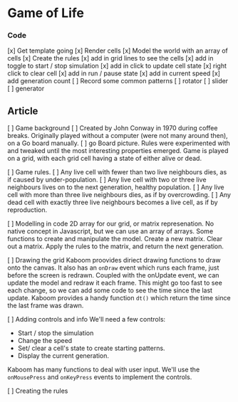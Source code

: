 # Game of Life

### Code
[x] Get template going
[x] Render cells
[x] Model the world with an array of cells
[x] Create the rules
[x] add in grid lines to see the cells
[x] add in toggle to start / stop simulation
[x] add in click to update cell state
  [x] right click to clear cell
[x] add in run / pause state
[x] add in current speed
[x] add generation count
[ ] Record some common patterns
  [ ] rotator
  [ ] slider
  [ ] generator

## Article

[ ] Game background
  [ ] Created by John Conway in 1970 during coffee breaks. Originally played without a computer (were not many around then), on a Go board manually. [ ] go Board picture. Rules were experimented with and tweaked until the most interesting properties emerged. 
  Game is played on a grid, with each grid cell having a state of either alive or dead.

[ ] Game rules. 
  [ ] Any live cell with fewer than two live neighbours dies, as if caused by under-population. 
  [ ] Any live cell with two or three live neighbours lives on to the next generation, healthy population.
  [ ] Any live cell with more than three live neighbours dies, as if by overcrowding. 
  [ ] Any dead cell with exactly three live neighbours becomes a live cell, as if by reproduction.

[ ] Modelling in code
2D array for our grid, or matrix represenation. No native concept in Javascript, but we can use an array of arrays. 
Some functions to create and manipulate the model. 
Create a new matrix. 
Clear out a matrix. 
Apply the rules to the matrix, and return the next generation. 

[ ] Drawing the grid
Kaboom proovides diriect drawing functions to draw onto the canvas. It also has an `onDraw` event which runs each frame, just before the screen is redrawn. Coupled with the onUpdate event, we can update the model and redraw it each frame. 
This might go too fast to see each change, so we can add some code to see the time since the last update. Kaboom provides a handy function `dt()` which return the time since the last frame was drawn. 

[ ] Adding controls and info
We'll need a few controls:
- Start / stop the simulation
- Change the speed
- Set/ clear a cell's state to create starting patterns. 
- Display the current generation. 

Kaboom has many functions to deal with user input. We'll use the `onMousePress` and `onKeyPress` events to implement the controls. 

[ ] Creating the rules